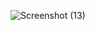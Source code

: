 ![Screenshot (13)](https://github.com/siaamchowdhury/typingspeed/assets/137444542/fcb2b533-bb30-430a-8623-add89c03245f)
